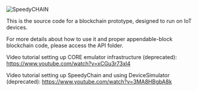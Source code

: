 ![SpeedyCHAIN](pages/assets/images/speedychain-logo.svg)

This is the source code for a blockchain prototype, designed to run on IoT devices.

For more details about how to use it and proper appendable-block blockchain code, please access the API folder.


Video tutorial setting up CORE emulator infrastructure (deprecated):
https://www.youtube.com/watch?v=xCGu3r73xl4

Video tutorial setting up SpeedyChain and using DeviceSimulator (deprecated):
https://www.youtube.com/watch?v=3MA8HBgbA8k
